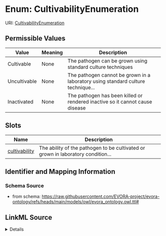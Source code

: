 # Enum: CultivabilityEnumeration



URI: [CultivabilityEnumeration](CultivabilityEnumeration.md)

## Permissible Values

| Value | Meaning | Description |
| --- | --- | --- |
| Cultivable | None | The pathogen can be grown using standard culture techniques |
| Uncultivable | None | The pathogen cannot be grown in a laboratory using standard culture technique... |
| Inactivated | None | The pathogen has been killed or rendered inactive so it cannot cause disease |




## Slots

| Name | Description |
| ---  | --- |
| [cultivability](cultivability.md) | The ability of the pathogen to be cultivated or grown in laboratory condition... |






## Identifier and Mapping Information







### Schema Source


* from schema: https://raw.githubusercontent.com/EVORA-project/evora-ontology/refs/heads/main/models/owl/evora_ontology.owl.ttl#






## LinkML Source

<details>
```yaml
name: cultivabilityEnumeration
from_schema: https://raw.githubusercontent.com/EVORA-project/evora-ontology/refs/heads/main/models/owl/evora_ontology.owl.ttl#
rank: 1000
permissible_values:
  Cultivable:
    text: Cultivable
    description: The pathogen can be grown using standard culture techniques
  Uncultivable:
    text: Uncultivable
    description: The pathogen cannot be grown in a laboratory using standard culture
      techniques and often requires special methods for study
  Inactivated:
    text: Inactivated
    description: The pathogen has been killed or rendered inactive so it cannot cause
      disease

```
</details>
